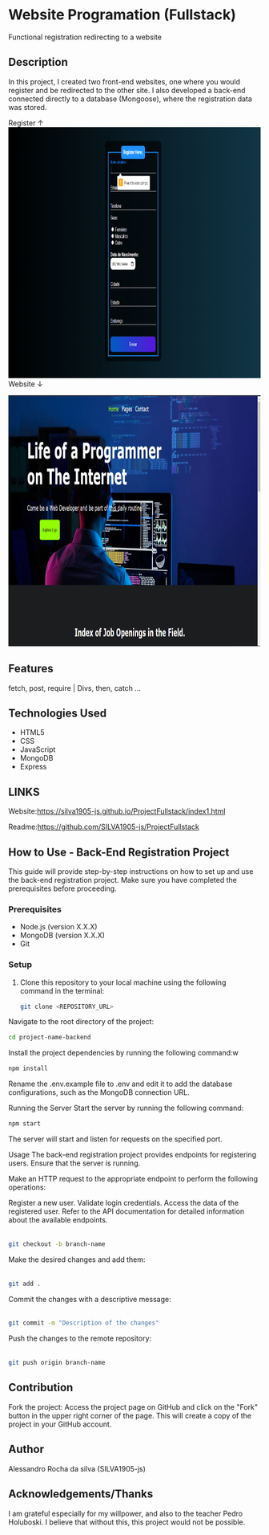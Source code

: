 # Website Programation (Fullstack)


Functional registration redirecting to a website

## Description

In this project, I created two front-end websites, one where you would register and be redirected to the other site. I also developed a back-end connected directly to a database (Mongoose), where the registration data was stored.

 Register ↑
<img width="900" height="500" alt="Registro" src="https://github.com/SILVA1905-js/ProjectFullstack/blob/main/imgs/registro.png?raw=true">
Website ↓ 

<img width="900" height="500" alt="Website" src="https://github.com/SILVA1905-js/ProjectFullstack/blob/main/imgs/website.png?raw=true">

## Features

fetch, post, require | Divs, then, catch ...

## Technologies Used

- HTML5
- CSS
- JavaScript
- MongoDB
- Express

## LINKS
Website:https://silva1905-js.github.io/ProjectFullstack/index1.html

Readme:https://github.com/SILVA1905-js/ProjectFullstack


## How to Use - Back-End Registration Project

This guide will provide step-by-step instructions on how to set up and use the back-end registration project. Make sure you have completed the prerequisites before proceeding.

### Prerequisites

- Node.js (version X.X.X)
- MongoDB (version X.X.X)
- Git

### Setup

1. Clone this repository to your local machine using the following command in the terminal:

   ```bash
   git clone <REPOSITORY_URL>
   
Navigate to the root directory of the project:
   ```bash
cd project-name-backend
```
Install the project dependencies by running the following command:w

```bash
npm install
```
Rename the .env.example file to .env and edit it to add the database configurations, such as the MongoDB connection URL.

Running the Server
Start the server by running the following command:

   ```bash
npm start
````  
The server will start and listen for requests on the specified port.

Usage
The back-end registration project provides endpoints for registering users. Ensure that the server is running.

Make an HTTP request to the appropriate endpoint to perform the following operations:

Register a new user.
Validate login credentials.
Access the data of the registered user.
Refer to the API documentation for detailed information about the available endpoints.

   ```bash

git checkout -b branch-name
```
Make the desired changes and add them:

   ```bash

git add .
```
Commit the changes with a descriptive message:

   ```bash

git commit -m "Description of the changes"
```
Push the changes to the remote repository:

   ```bash

git push origin branch-name
```
## Contribution

Fork the project: Access the project page on GitHub and click on the "Fork" button in the upper right corner of the page. This will create a copy of the project in your GitHub account.



## Author

Alessandro Rocha da silva (SILVA1905-js)


## Acknowledgements/Thanks

I am grateful especially for my willpower, and also to the teacher Pedro Holuboski. I believe that without this, this project would not be possible.

